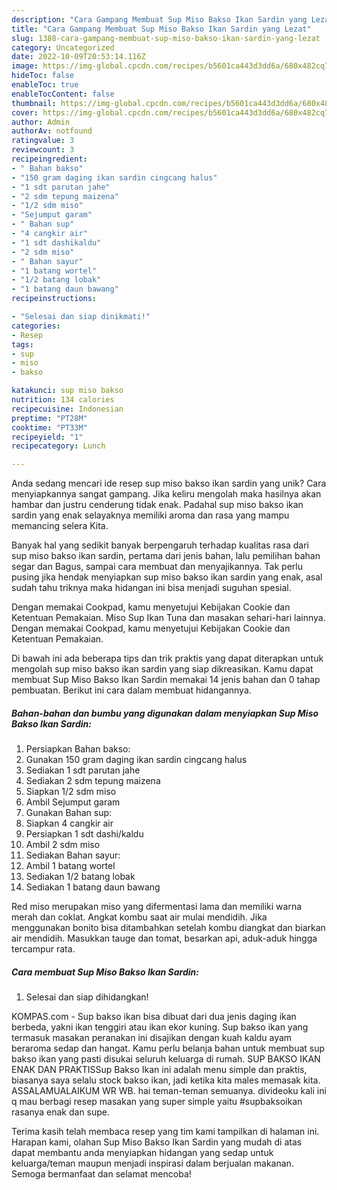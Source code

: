 ```yaml
---
description: "Cara Gampang Membuat Sup Miso Bakso Ikan Sardin yang Lezat"
title: "Cara Gampang Membuat Sup Miso Bakso Ikan Sardin yang Lezat"
slug: 1388-cara-gampang-membuat-sup-miso-bakso-ikan-sardin-yang-lezat
category: Uncategorized
date: 2022-10-09T20:53:14.116Z
image: https://img-global.cpcdn.com/recipes/b5601ca443d3dd6a/680x482cq70/sup-miso-bakso-ikan-sardin-foto-resep-utama.jpg
hideToc: false
enableToc: true
enableTocContent: false
thumbnail: https://img-global.cpcdn.com/recipes/b5601ca443d3dd6a/680x482cq70/sup-miso-bakso-ikan-sardin-foto-resep-utama.jpg
cover: https://img-global.cpcdn.com/recipes/b5601ca443d3dd6a/680x482cq70/sup-miso-bakso-ikan-sardin-foto-resep-utama.jpg
author: Admin
authorAv: notfound
ratingvalue: 3
reviewcount: 3
recipeingredient:
- " Bahan bakso"
- "150 gram daging ikan sardin cingcang halus"
- "1 sdt parutan jahe"
- "2 sdm tepung maizena"
- "1/2 sdm miso"
- "Sejumput garam"
- " Bahan sup"
- "4 cangkir air"
- "1 sdt dashikaldu"
- "2 sdm miso"
- " Bahan sayur"
- "1 batang wortel"
- "1/2 batang lobak"
- "1 batang daun bawang"
recipeinstructions:

- "Selesai dan siap dinikmati!"
categories:
- Resep
tags:
- sup
- miso
- bakso

katakunci: sup miso bakso 
nutrition: 134 calories
recipecuisine: Indonesian
preptime: "PT28M"
cooktime: "PT33M"
recipeyield: "1"
recipecategory: Lunch

---
```





Anda sedang mencari ide resep sup miso bakso ikan sardin yang unik? Cara menyiapkannya sangat gampang. Jika keliru mengolah maka hasilnya akan hambar dan justru cenderung tidak enak. Padahal sup miso bakso ikan sardin yang enak selayaknya memiliki aroma dan rasa yang mampu memancing selera Kita.





Banyak hal yang sedikit banyak berpengaruh terhadap kualitas rasa dari sup miso bakso ikan sardin, pertama dari jenis bahan, lalu pemilihan bahan segar dan Bagus, sampai cara membuat dan menyajikannya. Tak perlu pusing jika hendak menyiapkan sup miso bakso ikan sardin yang enak,      asal sudah tahu triknya maka hidangan ini bisa menjadi suguhan spesial.














Dengan memakai Cookpad, kamu menyetujui Kebijakan Cookie dan Ketentuan Pemakaian. Miso Sup Ikan Tuna dan masakan sehari-hari lainnya. Dengan memakai Cookpad, kamu menyetujui Kebijakan Cookie dan Ketentuan Pemakaian.






Di bawah ini ada beberapa tips dan trik praktis yang dapat diterapkan untuk mengolah sup miso bakso ikan sardin yang siap dikreasikan. Kamu dapat membuat Sup Miso Bakso Ikan Sardin memakai 14 jenis bahan dan 0 tahap pembuatan. Berikut ini cara dalam membuat hidangannya.

<!--inarticleads1-->

##### Bahan-bahan dan bumbu yang digunakan dalam menyiapkan Sup Miso Bakso Ikan Sardin:

1. Persiapkan  Bahan bakso:
1. Gunakan 150 gram daging ikan sardin cingcang halus
1. Sediakan 1 sdt parutan jahe
1. Sediakan 2 sdm tepung maizena
1. Siapkan 1/2 sdm miso
1. Ambil Sejumput garam
1. Gunakan  Bahan sup:
1. Siapkan 4 cangkir air
1. Persiapkan 1 sdt dashi/kaldu
1. Ambil 2 sdm miso
1. Sediakan  Bahan sayur:
1. Ambil 1 batang wortel
1. Sediakan 1/2 batang lobak
1. Sediakan 1 batang daun bawang


Red miso merupakan miso yang difermentasi lama dan memiliki warna merah dan coklat. Angkat kombu saat air mulai mendidih. Jika menggunakan bonito bisa ditambahkan setelah kombu diangkat dan biarkan air mendidih. Masukkan tauge dan tomat, besarkan api, aduk-aduk hingga tercampur rata. 

<!--inarticleads2-->

##### Cara membuat Sup Miso Bakso Ikan Sardin:


1. Selesai dan siap dihidangkan!

KOMPAS.com - Sup bakso ikan bisa dibuat dari dua jenis daging ikan berbeda, yakni ikan tenggiri atau ikan ekor kuning. Sup bakso ikan yang termasuk masakan peranakan ini disajikan dengan kuah kaldu ayam beraroma sedap dan hangat. Kamu perlu belanja bahan untuk membuat sup bakso ikan yang pasti disukai seluruh keluarga di rumah. SUP BAKSO IKAN ENAK DAN PRAKTISSup Bakso Ikan ini adalah menu simple dan praktis, biasanya saya selalu stock bakso ikan, jadi ketika kita males memasak kita. ASSALAMUALAIKUM WR WB. hai teman-teman semuanya. divideoku kali ini q mau berbagi resep masakan yang super simple yaitu #supbaksoikan rasanya enak dan supe. 

Terima kasih telah membaca resep yang tim kami tampilkan di halaman ini. Harapan kami, olahan Sup Miso Bakso Ikan Sardin yang mudah di atas dapat membantu anda menyiapkan hidangan yang sedap untuk keluarga/teman maupun menjadi inspirasi dalam berjualan makanan. Semoga bermanfaat dan selamat mencoba!
